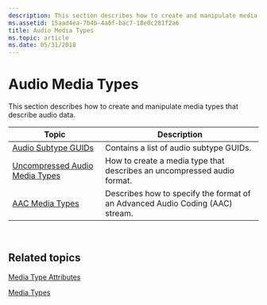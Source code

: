 ```yaml
---
description: This section describes how to create and manipulate media types that describe audio data.
ms.assetid: 15aad4ea-7b4b-4a6f-bac7-18e0c281f2a6
title: Audio Media Types
ms.topic: article
ms.date: 05/31/2018
---
```


# Audio Media Types

This section describes how to create and manipulate media types that describe audio data.



| Topic                                                                | Description                                                                   |
|----------------------------------------------------------------------|-------------------------------------------------------------------------------|
| [Audio Subtype GUIDs](audio-subtype-guids.md)                       | Contains a list of audio subtype GUIDs.                                       |
| [Uncompressed Audio Media Types](uncompressed-audio-media-types.md) | How to create a media type that describes an uncompressed audio format.       |
| [AAC Media Types](aac-media-types.md)                               | Describes how to specify the format of an Advanced Audio Coding (AAC) stream. |



 

## Related topics

<dl> <dt>

[Media Type Attributes](media-type-attributes.md)
</dt> <dt>

[Media Types](media-types.md)
</dt> </dl>

 

 



